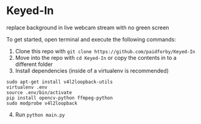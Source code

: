 # Keyed-In
replace background in live webcam stream with no green screen

To get started, open terminal and execute the following commands:

1. Clone this repo with ```git clone https://github.com/paidforby/Keyed-In``` 
2. Move into the repo with ```cd Keyed-In``` or copy the contents in to a different folder
2. Install dependencies (inside of a virtualenv is recommended)  
```
sudo apt-get install v4l2loopback-utils
virtualenv .env  
source .env/bin/activate
pip install opencv-python ffmpeg-python
sudo modprobe v4l2loopback
```
4. Run `python main.py`
